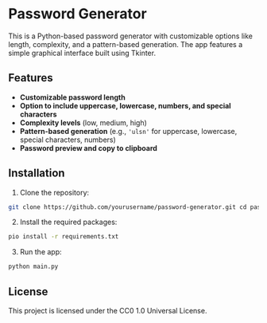 # Password Generator

This is a Python-based password generator with customizable options like length, complexity, and a pattern-based generation. The app features a simple graphical interface built using Tkinter.

## Features

- **Customizable password length**
- **Option to include uppercase, lowercase, numbers, and special characters**
- **Complexity levels** (low, medium, high)
- **Pattern-based generation** (e.g., `'ulsn'` for uppercase, lowercase, special characters, numbers)
- **Password preview and copy to clipboard**

## Installation

1. Clone the repository:

```bash
git clone https://github.com/yourusername/password-generator.git cd password-generator
```
2. Install the required packages:

```bash
pio install -r requirements.txt
```
3. Run the app:

```bash
python main.py
```


## License
This project is licensed under the CC0 1.0 Universal License.

